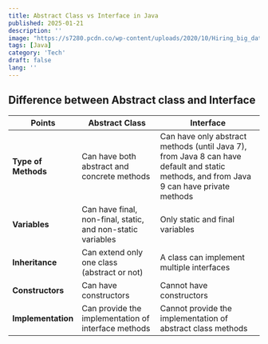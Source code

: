 ```yaml
---
title: Abstract Class vs Interface in Java
published: 2025-01-21
description: ''
image: "https://s7280.pcdn.co/wp-content/uploads/2020/10/Hiring_big_data_blog-700x400-1.png"
tags: [Java]
category: 'Tech'
draft: false
lang: ''
---
```


## Difference between Abstract class and Interface
| **Points**        | **Abstract Class**                                                              | **Interface**                                                                                   |
|-------------------|---------------------------------------------------------------------------------|--------------------------------------------------------------------------------------------------|
| **Type of Methods**| Can have both abstract and concrete methods                                     | Can have only abstract methods (until Java 7), from Java 8 can have default and static methods, and from Java 9 can have private methods |
| **Variables**      | Can have final, non-final, static, and non-static variables                     | Only static and final variables                                                                  |
| **Inheritance**    | Can extend only one class (abstract or not)                                     | A class can implement multiple interfaces                                                        |
| **Constructors**   | Can have constructors                                                          | Cannot have constructors                                                                         |
| **Implementation** | Can provide the implementation of interface methods                            | Cannot provide the implementation of abstract class methods                                      |
